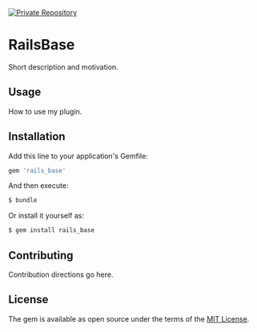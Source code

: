 <a href="https://fury.co/f/partner">
  <img src="//badge.fury.io/fp/gemfury.svg" alt="Private Repository">
</a>

# RailsBase
Short description and motivation.

## Usage
How to use my plugin.

## Installation
Add this line to your application's Gemfile:

```ruby
gem 'rails_base'
```

And then execute:
```bash
$ bundle
```

Or install it yourself as:
```bash
$ gem install rails_base
```

## Contributing
Contribution directions go here.

## License
The gem is available as open source under the terms of the [MIT License](https://opensource.org/licenses/MIT).
